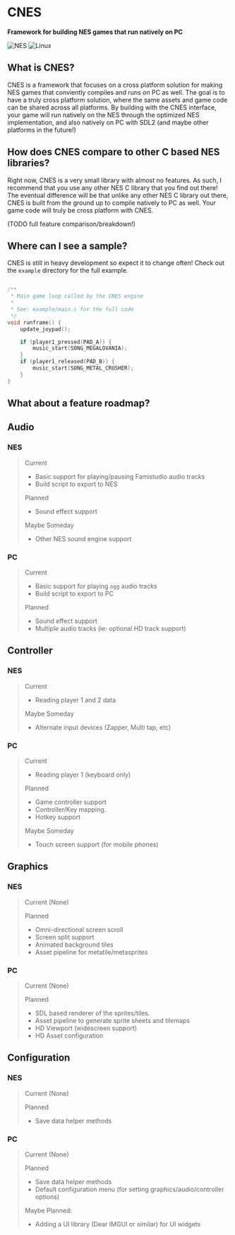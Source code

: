 # CNES

**Framework for building NES games that run natively on PC**

![NES](https://github.com/jroweboy/cnes/actions/workflows/build_nes.yml/badge.svg)
![Linux](https://github.com/jroweboy/cnes/actions/workflows/build_linux.yml/badge.svg)

## What is CNES?

CNES is a framework that focuses on a cross platform solution for making
NES games that conviently compiles and runs on PC as well.
The goal is to have a truly cross platform solution, where the same assets
and game code can be shared across all platforms.
By building with the CNES interface, your game will run natively on the NES
through the optimized NES implementation, and also natively on PC with
SDL2 (and maybe other platforms in the future!)

## How does CNES compare to other C based NES libraries?

Right now, CNES is a very small library with almost no features.
As such, I recommend that you use any other NES C library that you find out there!
The eventual difference will be that unlike any other NES C library out there,
CNES is built from the ground up to compile natively to PC as well.
Your game code will truly be cross platform with CNES.

(TODO full feature comparison/breakdown!)

## Where can I see a sample?

CNES is still in heavy development so expect it to change often!
Check out the `example` directory for the full example.

```c

/**
 * Main game loop called by the CNES engine
 * 
 * See: example/main.c for the full code
 */
void runframe() {
    update_joypad();

    if (player1_pressed(PAD_A)) {
        music_start(SONG_MEGALOVANIA);
    }
    if (player1_released(PAD_B)) {
        music_start(SONG_METAL_CRUSHER);
    }
}
```

## What about a feature roadmap?

## Audio

### NES
>
>Current
>
> * Basic support for playing/pausing Famistudio audio tracks
> * Build script to export to NES
>
>Planned
>
> * Sound effect support
>
>Maybe Someday
>
> * Other NES sound engine support

### PC
>
>Current
>
> * Basic support for playing `ogg` audio tracks
> * Build script to export to PC
>
>Planned
>
> * Sound effect support
> * Multiple audio tracks (ie: optional HD track support)

## Controller

### NES

>Current
>
> * Reading player 1 and 2 data
>
>Maybe Someday
>
> * Alternate input devices (Zapper, Multi tap, etc)

### PC

>Current
>
> * Reading player 1 (keyboard only)
>
>Planned
>
> * Game controller support
> * Controller/Key mapping.
> * Hotkey support
>
>Maybe Someday
>
> * Touch screen support (for mobile phones)

## Graphics

### NES

>Current (None)
>
>Planned
>
> * Omni-directional screen scroll
> * Screen split support
> * Animated background tiles
> * Asset pipeline for metatile/metasprites

### PC

>Current (None)
>
>Planned
>
> * SDL based renderer of the sprites/tiles.
> * Asset pipeline to generate sprite sheets and tilemaps
> * HD Viewport (widescreen support)
> * HD Asset configuration

## Configuration

### NES

>Current (None)
>
>Planned
>
> * Save data helper methods

### PC

>Current (None)
>
>Planned
>
> * Save data helper methods
> * Default configuration menu (for setting graphics/audio/controller options)
>
>Maybe Planned:
>
> * Adding a UI library (Dear IMGUI or similar) for UI widgets
